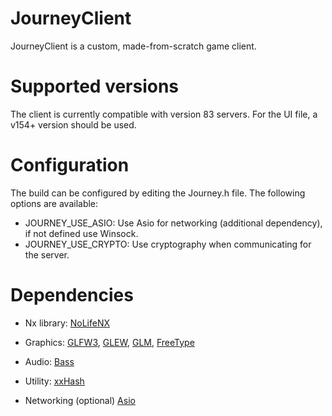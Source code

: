 # JourneyClient
JourneyClient is a custom, made-from-scratch game client.

# Supported versions
The client is currently compatible with version 83 servers.
For the UI file, a v154+ version should be used.

# Configuration
The build can be configured by editing the Journey.h file. The following options are available:
- JOURNEY_USE_ASIO: Use Asio for networking (additional dependency), if not defined use Winsock.
- JOURNEY_USE_CRYPTO: Use cryptography when communicating for the server.

# Dependencies
- Nx library:
[NoLifeNX](https://github.com/NoLifeDev/NoLifeNx)

- Graphics:
[GLFW3](http://www.glfw.org/download.html), [GLEW](http://glew.sourceforge.net/), [GLM](http://sourceforge.net/projects/ogl-math/), [FreeType](http://www.freetype.org/)

- Audio:
[Bass](http://www.un4seen.com/)

- Utility:
[xxHash](https://github.com/Cyan4973/xxHash)

- Networking (optional)
[Asio](http://think-async.com/)

